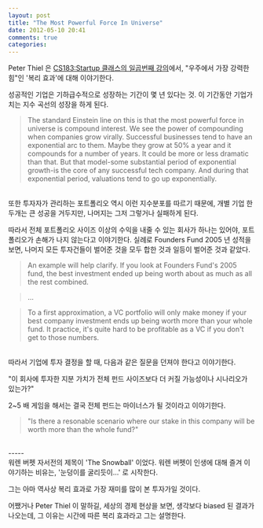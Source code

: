 ```yaml
---
layout: post
title: "The Most Powerful Force In Universe"
date: 2012-05-10 20:41
comments: true
categories: 
---
```


Peter Thiel 은 [CS183:Startup 클래스의 일곱번째 강의](http://blakemasters.tumblr.com/post/21869934240/peter-thiels-cs183-startup-class-7-notes-essay/ "Follow the Money")에서, "우주에서 가장 강력한 힘"인 '복리 효과'에 대해 이야기한다.

성공적인 기업은 기하급수적으로 성장하는 기간이 몇 년 있다는 것. 이 기간동안 기업가치는 지수 곡선의 성장을 하게 된다.

> The standard Einstein line on this is that the most powerful force in
> universe is compound interest. 
> We see the power of compounding when companies grow virally.
> Successful businesses tend to have an exponential arc to them.
> Maybe they grow at 50% a year and it compounds for a number of years.
> It could be more or less dramatic than that.
> But that model-some substantial period of exponential growth-is the core
> of any successful tech company. And during that exponential period,
> valuations tend to go up exponentially.

<br />
또한 투자자가 관리하는 포트폴리오 역시 이런 지수분포를 따르기 때문에, 
개별 기업 한 두개는 큰 성공을 거두지만, 나머지는 그저 그렇거나 실패하게 된다.

따라서 전체 포트폴리오 사이즈 이상의 수익을 내줄 수 있는 회사가 
하나는 있어야, 포트폴리오가 손해가 나지 않는다고 이야기한다.
실례로 Founders Fund 2005 년 성적을 보면, 
나머지 모든 투자건들이 벌어준 것을 모두 합한 것과 일등이 벌어준 것과 
같았다.

> An example will help clarify. If you look at Founders Fund's 2005 fund,
> the best investment ended up being worth about as much as 
> all the rest combined.

> ...

> To a first approximation, a VC portfolio will only make money if your best
> company investment ends up being worth more than your whole fund.
> It practice, it's quite hard to be profitable as a VC if you don't get to
> those numbers.

<br />
따라서 기업에 투자 결정을 할 때, 다음과 같은 질문을 던져야 한다고 이야기한다.

"이 회사에 투자한 지분 가치가 전체 펀드 사이즈보다 더 커질 가능성이나 시나리오가 있는가?"

2~5 배 게임을 해서는 결국 전체 펀드는 마이너스가 될 것이라고 이야기한다.

> "Is there a resonable scenario where our stake in this company will be
> worth more than the whole fund?"

<br />
-----

<br />
워렌 버펫 자서전의 제목이 'The Snowball' 이었다. 워렌 버펫이 인생에 대해 즐겨 이야기하는 비유는, '눈덩이를 굴리듯이...' 로 시작한다.

그는 아마 역사상 복리 효과로 가장 재미를 많이 본 투자가일 것이다.

어쨌거나 Peter Thiel 이 말하길, 세상의 경제 현상을 보면, 생각보다 biased 된 결과가 나오는데, 그 이유는 시간에 따른 복리 효과라고 그는 설명한다.


